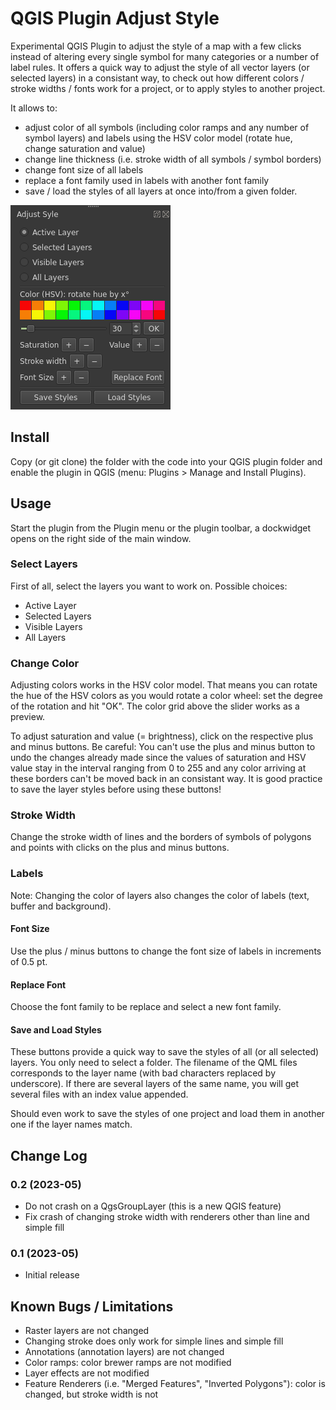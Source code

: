 # QGIS Plugin Adjust Style
Experimental QGIS Plugin to adjust the style of a map with a few clicks instead of altering every single symbol for many categories or a number of label rules. It offers a quick way to adjust the style of all vector layers (or selected layers) in a consistant way, to check out how different colors / stroke widths / fonts work for a project, or to apply styles to another project. 

It allows to: 
- adjust color of all symbols (including color ramps and any number of symbol layers) and labels using the HSV color model (rotate hue, change saturation and value)
- change line thickness (i.e. stroke width of all symbols / symbol borders)
- change font size of all labels
- replace a font family used in labels with another font family
- save / load the styles of all layers at once into/from a given folder.

![QGIS plugin adjust style](help/screenshot.png)

## Install
Copy (or git clone) the folder with the code into your QGIS plugin folder and enable the plugin in QGIS (menu: Plugins > Manage and Install Plugins).

## Usage
Start the plugin from the Plugin menu or the plugin toolbar, a dockwidget opens on the right side of the main window.

### Select Layers
First of all, select the layers you want to work on. Possible choices:
- Active Layer
- Selected Layers
- Visible Layers
- All Layers

### Change Color
Adjusting colors works in the HSV color model. That means you can rotate the hue of the HSV colors as you would rotate a color wheel: set the degree of the rotation and hit "OK". The color grid above the slider works as a preview.

To adjust saturation and value (= brightness), click on the respective plus and minus buttons. Be careful: You can't use the plus and minus button to undo the changes already made since the values of saturation and HSV value stay in the interval ranging from 0 to 255 and any color arriving at these borders can't be moved back in an consistant way. It is good practice to save the layer styles before using these buttons!

### Stroke Width
Change the stroke width of lines and the borders of symbols of polygons and points with clicks on the plus and minus buttons.

### Labels
Note: Changing the color of layers also changes the color of labels (text, buffer and background).

#### Font Size
Use the plus / minus buttons to change the font size of labels in increments of 0.5 pt.

#### Replace Font
Choose the font family to be replace and select a new font family.

#### Save and Load Styles
These buttons provide a quick way to save the styles of all (or all selected) layers. You only need to select a folder. The filename of the QML files corresponds to the layer name (with bad characters replaced by underscore). If there are several layers of the same name, you will get several files with an index value appended. 

Should even work to save the styles of one project and load them in another one if the layer names match. 

## Change Log

### 0.2 (2023-05)
- Do not crash on a QgsGroupLayer (this is a new QGIS feature)
- Fix crash of changing stroke width with renderers other than line and simple fill

### 0.1 (2023-05)
- Initial release

## Known Bugs / Limitations
- Raster layers are not changed
- Changing stroke does only work for simple lines and simple fill 
- Annotations (annotation layers) are not changed
- Color ramps: color brewer ramps are not modified 
- Layer effects are not modified 
- Feature Renderers (i.e. "Merged Features", "Inverted Polygons"): color is changed, but stroke width is not 